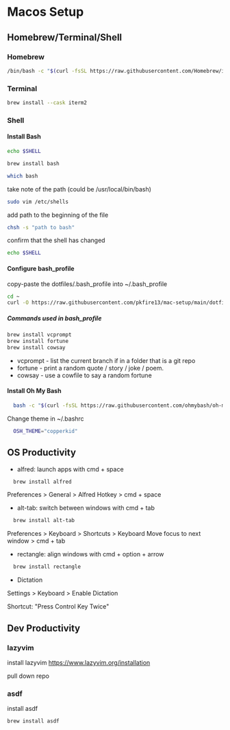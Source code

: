 # Macos Setup

## Homebrew/Terminal/Shell

### Homebrew

```bash
/bin/bash -c "$(curl -fsSL https://raw.githubusercontent.com/Homebrew/install/HEAD/install.sh)"
```

### Terminal

```bash
brew install --cask iterm2
```

### Shell

#### Install Bash

```bash
echo $SHELL
```

```bash
brew install bash
```

```bash
which bash
```

take note of the path (could be /usr/local/bin/bash)

```bash
sudo vim /etc/shells
```

add path to the beginning of the file

```bash
chsh -s "path to bash"
```

confirm that the shell has changed

```bash
echo $SHELL
```

#### Configure bash_profile

copy-paste the dotfiles/.bash_profile into ~/.bash_profile

```bash
cd ~
curl -O https://raw.githubusercontent.com/pkfire13/mac-setup/main/dotfiles/.bash_profile
```

##### Commands used in bash_profile

```bash
brew install vcprompt
brew install fortune
brew install cowsay
```

- vcprompt - list the current branch if in a folder that is a git repo
- fortune - print a random quote / story / joke / poem.
- cowsay - use a cowfile to say a random fortune

#### Install Oh My Bash

```bash
  bash -c "$(curl -fsSL https://raw.githubusercontent.com/ohmybash/oh-my-bash/master/tools/install.sh)"
```

Change theme in ~/.bashrc

```bash
  OSH_THEME="copperkid"
```

## OS Productivity

- alfred: launch apps with cmd + space

```bash
  brew install alfred
```

Preferences > General > Alfred Hotkey > cmd + space

- alt-tab: switch between windows with cmd + tab

```bash
  brew install alt-tab
```

Preferences > Keyboard > Shortcuts > Keyboard
Move focus to next window > cmd + tab

- rectangle: align windows with cmd + option + arrow

```bash
  brew install rectangle
```

- Dictation

Settings > Keyboard > Enable Dictation

Shortcut: "Press Control Key Twice"

## Dev Productivity

### lazyvim

install lazyvim
https://www.lazyvim.org/installation

pull down repo

### asdf

install asdf

```bash
brew install asdf
```
